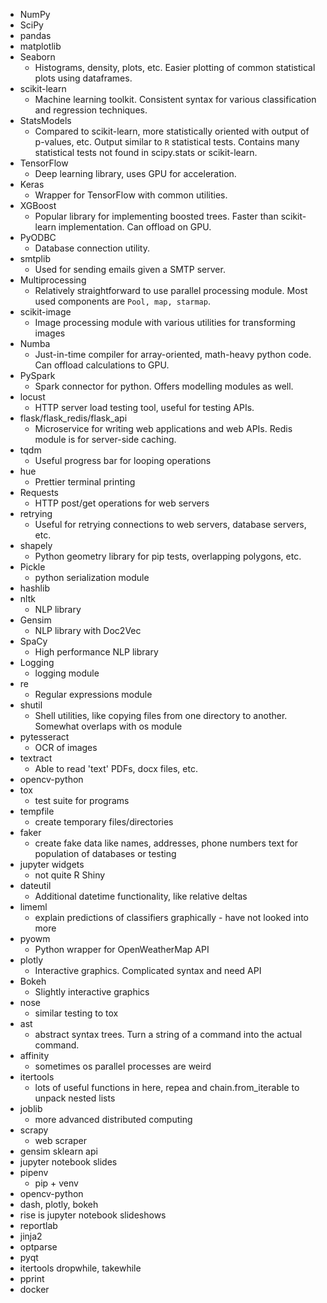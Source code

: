   * NumPy
  * SciPy
  * pandas
  * matplotlib
  * Seaborn
    * Histograms, density, plots, etc. Easier plotting of common statistical plots using dataframes.
  * scikit-learn
    * Machine learning toolkit. Consistent syntax for various classification and regression techniques.
  * StatsModels
    * Compared to scikit-learn, more statistically oriented with output of p-values, etc. Output similar to `R`  statistical tests. Contains many statistical tests not found in scipy.stats or scikit-learn.
  * TensorFlow
    * Deep learning library, uses GPU for acceleration.
  * Keras
    * Wrapper for TensorFlow with common utilities.
  * XGBoost
    * Popular library for implementing boosted trees. Faster than scikit-learn implementation. Can offload on GPU.
  * PyODBC
    * Database connection utility.
  * smtplib
    * Used for sending emails given a SMTP server.
  * Multiprocessing
    * Relatively straightforward to use parallel processing module. Most used components are `Pool, map, starmap`.
  * scikit-image
    * Image processing module with various utilities for transforming images
  * Numba
    * Just-in-time compiler for array-oriented, math-heavy python code. Can offload calculations to GPU.
  * PySpark
    * Spark connector for python. Offers modelling modules as well.
  * locust
    * HTTP server load testing tool, useful for testing APIs.
  * flask/flask_redis/flask_api
    * Microservice for writing web applications and web APIs. Redis module is for server-side caching.
  * tqdm
    * Useful progress bar for looping operations
  * hue
    * Prettier terminal printing
  * Requests
    * HTTP post/get operations for web servers
  * retrying
    * Useful for retrying connections to web servers, database servers, etc.
  * shapely
    * Python geometry library for pip tests, overlapping polygons, etc.
  * Pickle
    * python serialization module
  * hashlib
  * nltk
    * NLP library
  * Gensim
    * NLP library with Doc2Vec
  * SpaCy
    * High performance NLP library
  * Logging
    * logging module
  * re
    * Regular expressions module
  * shutil
    * Shell utilities, like copying files from one directory to another. Somewhat overlaps with os module
  * pytesseract
    * OCR of images
  * textract
    * Able to read 'text' PDFs, docx files, etc.
  * opencv-python
  * tox
    * test suite for programs
  * tempfile
    * create temporary files/directories
  * faker
    * create fake data like names, addresses, phone numbers text for population of databases or testing
  * jupyter widgets
    * not quite R Shiny
  * dateutil
    * Additional datetime functionality, like relative deltas
  * limeml
    * explain predictions of classifiers graphically - have not looked into more
  * pyowm
    * Python wrapper for OpenWeatherMap API
  * plotly
    * Interactive graphics. Complicated syntax and need API
  * Bokeh
    * Slightly interactive graphics
  * nose
    * similar testing to tox
  * ast
    * abstract syntax trees. Turn a string of a command into the actual command. 
  * affinity
    * sometimes os parallel processes are weird
  * itertools
    * lots of useful functions in here, repea and chain.from_iterable to unpack nested lists
  * joblib
    * more advanced distributed computing
  * scrapy
    * web scraper
  * gensim sklearn api
  * jupyter notebook slides
  * pipenv
    * pip + venv
  * opencv-python
  * dash, plotly, bokeh
  * rise is jupyter notebook slideshows
  * reportlab
  * jinja2
  * optparse
  * pyqt
  * itertools dropwhile, takewhile
  * pprint
  * docker
